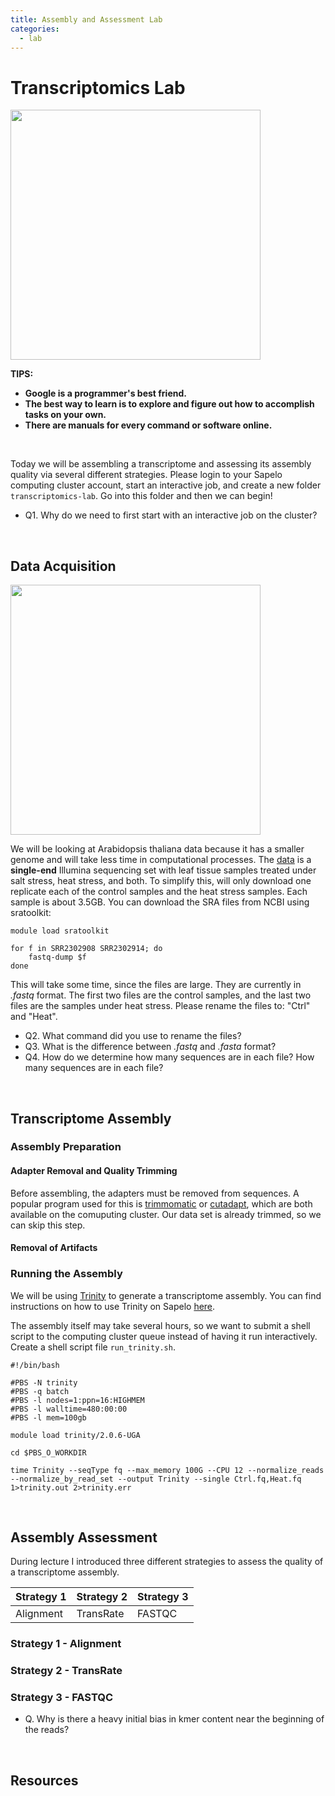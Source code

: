 ```yaml
---
title: Assembly and Assessment Lab
categories:
  - lab
---
```


# Transcriptomics Lab

<img src="https://cdn.brainpop.com/health/geneticsgrowthanddevelopment/rna/screenshot1.png" width=400>

**TIPS:**
* **Google is a programmer's best friend.**
* **The best way to learn is to explore and figure out how to accomplish tasks on your own.**
* **There are manuals for every command or software online.**

<br>

Today we will be assembling a transcriptome and assessing its assembly quality via several different strategies. Please login to your Sapelo computing cluster account, start an interactive job, and create a new folder ```transcriptomics-lab```.  Go into this folder and then we can begin!

* Q1. Why do we need to first start with an interactive job on the cluster?

<br>

## Data Acquisition

<img src="https://www.kuleuven-kulak.be/kulakbiocampus/lage%20planten/Arabidopsis%20thaliana%20-%20Zandraket/Arabidopsis_thaliana-zandraket02.jpg" width=400>

We will be looking at Arabidopsis thaliana data because it has a smaller genome and will take less time in computational processes. The [data](https://www.ncbi.nlm.nih.gov/Traces/study/?acc=SRP063471) is a **single-end** Illumina sequencing set with leaf tissue samples treated under salt stress, heat stress, and both. To simplify this, will only download one replicate each of the control samples and the heat stress samples. Each sample is about 3.5GB. You can download the SRA files from NCBI using sratoolkit:

```
module load sratoolkit

for f in SRR2302908 SRR2302914; do
	fastq-dump $f
done
```
This will take some time, since the files are large. They are currently in *.fastq* format. The first two files are the control samples, and the last two files are the samples under heat stress. Please rename the files to: "Ctrl" and "Heat".

* Q2. What command did you use to rename the files?
* Q3. What is the difference between *.fastq* and *.fasta* format?
* Q4. How do we determine how many sequences are in each file? How many sequences are in each file?

<br>

## Transcriptome Assembly

### Assembly Preparation

#### Adapter Removal and Quality Trimming

Before assembling, the adapters must be removed from sequences. A popular program used for this is [trimmomatic](http://www.usadellab.org/cms/?page=trimmomatic) or [cutadapt](https://cutadapt.readthedocs.io/en/stable/), which are both available on the comuputing cluster. Our data set is already trimmed, so we can skip this step.

#### Removal of Artifacts



### Running the Assembly

We will be using [Trinity](https://github.com/trinityrnaseq/trinityrnaseq/wiki) to generate a transcriptome assembly. You can find instructions on how to use Trinity on Sapelo [here](https://wiki.gacrc.uga.edu/wiki/Trinity-Sapelo). 

The assembly itself may take several hours, so we want to submit a shell script to the computing cluster queue instead of having it run interactively. Create a shell script file ```run_trinity.sh```.

```
#!/bin/bash

#PBS -N trinity
#PBS -q batch
#PBS -l nodes=1:ppn=16:HIGHMEM
#PBS -l walltime=480:00:00
#PBS -l mem=100gb

module load trinity/2.0.6-UGA      

cd $PBS_O_WORKDIR

time Trinity --seqType fq --max_memory 100G --CPU 12 --normalize_reads --normalize_by_read_set --output Trinity --single Ctrl.fq,Heat.fq 1>trinity.out 2>trinity.err 
```

<br>


## Assembly Assessment

During lecture I introduced three different strategies to assess the quality of a transcriptome assembly. 

Strategy 1 | Strategy 2 | Strategy 3
--- | --- | ---
Alignment | TransRate | FASTQC

### Strategy 1 - Alignment

### Strategy 2 - TransRate

### Strategy 3 - FASTQC

* Q. Why is there a heavy initial bias in kmer content near the beginning of the reads?

<br>

## Resources



